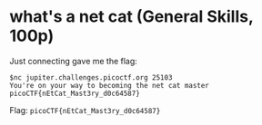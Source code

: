 # what's a net cat (General Skills, 100p)
Just connecting gave me the flag:
```
$nc jupiter.challenges.picoctf.org 25103
You're on your way to becoming the net cat master
picoCTF{nEtCat_Mast3ry_d0c64587}
```
Flag: `picoCTF{nEtCat_Mast3ry_d0c64587}`
